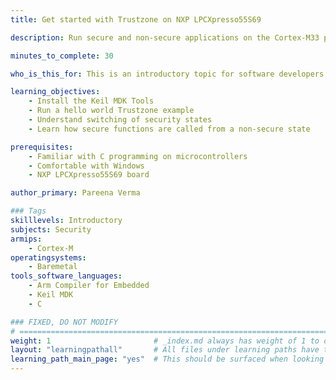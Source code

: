 ```yaml
---
title: Get started with Trustzone on NXP LPCXpresso55S69

description: Run secure and non-secure applications on the Cortex-M33 processor on the NXP LPCXpresso55S59 board

minutes_to_complete: 30

who_is_this_for: This is an introductory topic for software developers new to using Trustzone.

learning_objectives: 
    - Install the Keil MDK Tools
    - Run a hello world Trustzone example
    - Understand switching of security states
    - Learn how secure functions are called from a non-secure state

prerequisites:
    - Familiar with C programming on microcontrollers
    - Comfortable with Windows 
    - NXP LPCXpresso55S69 board

author_primary: Pareena Verma

### Tags
skilllevels: Introductory
subjects: Security 
armips:
    - Cortex-M
operatingsystems:
    - Baremetal
tools_software_languages:
    - Arm Compiler for Embedded
    - Keil MDK
    - C

### FIXED, DO NOT MODIFY
# ================================================================================
weight: 1                       # _index.md always has weight of 1 to order correctly
layout: "learningpathall"       # All files under learning paths have this same wrapper
learning_path_main_page: "yes"  # This should be surfaced when looking for related content. Only set for _index.md of learning path content.
---
```

